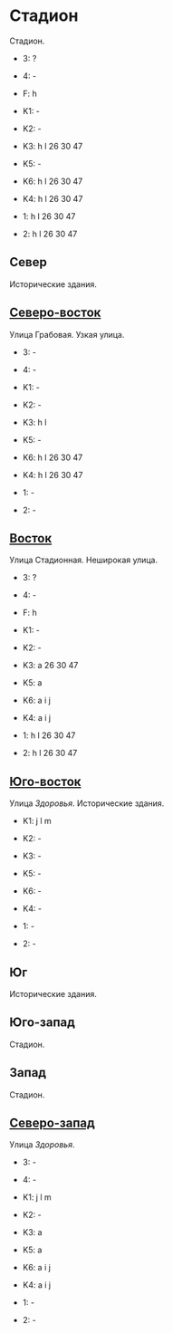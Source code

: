 # Стадион

Стадион.

* 3:    ?
* 4:    -
* F:    h
* K1:   -
* K2:   -
* K3:   h   l
        26  30  47
* K5:   -

* K6:   h   l
        26  30  47
* K4:   h   l
        26  30  47
* 1:    h   l
        26  30  47
* 2:    h   l
        26  30  47

## Север

Исторические здания.

## [Северо-восток](./11520040.md)

Улица Грабовая.
Узкая улица.

* 3:    -
* 4:    -
* K1:   -
* K2:   -
* K3:   h   l
* K5:   -

* K6:   h   l
        26  30  47
* K4:   h   l
        26  30  47
* 1:    -
* 2:    -

## [Восток](./11520045.md)

Улица Стадионная.
Неширокая улица.

* 3:    ?
* 4:    -
* F:    h
* K1:   -
* K2:   -
* K3:   a
        26  30  47
* K5:   a

* K6:   a   i   j
* K4:   a   i   j
* 1:    h   l
        26  30  47
* 2:    h   l
        26  30  47

## [Юго-восток](./11520050.md)

Улица *Здоровья*.
Исторические здания.

* K1:   j  l  m
* K2:   -
* K3:   -
* K5:   -

* K6:   -
* K4:   -
* 1:    -
* 2:    -

## Юг

Исторические здания.

## Юго-запад

Стадион.

## Запад

Стадион.

## [Северо-запад](./505135.md)

Улица *Здоровья*.

* 3:    -
* 4:    -
* K1:   j   l   m
* K2:   -
* K3:   a
* K5:   a

* K6:   a   i   j
* K4:   a   i   j
* 1:    -
* 2:    -
